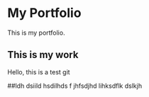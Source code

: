 # My Portfolio
This is my portfolio.

## This is my work
Hello, this is a test git

##ldh dsiild hsdilhds f
jhfsdjhd lihksdflk dslkjh 